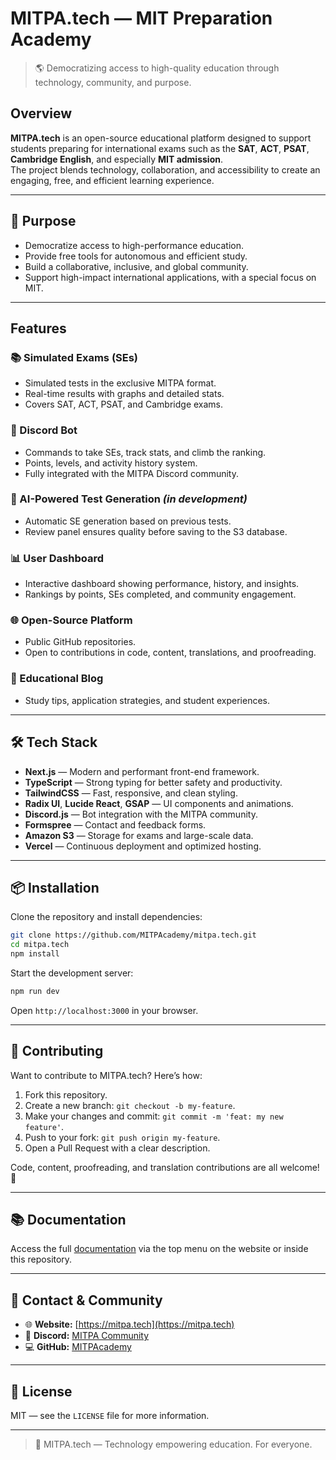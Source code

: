 # MITPA.tech — MIT Preparation Academy

> 🌎 Democratizing access to high-quality education through technology, community, and purpose.

## Overview

**MITPA.tech** is an open-source educational platform designed to support students preparing for international exams such as the **SAT**, **ACT**, **PSAT**, **Cambridge English**, and especially **MIT admission**.  
The project blends technology, collaboration, and accessibility to create an engaging, free, and efficient learning experience.

---

## 🌟 Purpose

- Democratize access to high-performance education.
- Provide free tools for autonomous and efficient study.
- Build a collaborative, inclusive, and global community.
- Support high-impact international applications, with a special focus on MIT.

---

## Features

### 📚 Simulated Exams (SEs)
- Simulated tests in the exclusive MITPA format.
- Real-time results with graphs and detailed stats.
- Covers SAT, ACT, PSAT, and Cambridge exams.

### 🤖 Discord Bot
- Commands to take SEs, track stats, and climb the ranking.
- Points, levels, and activity history system.
- Fully integrated with the MITPA Discord community.

### 🧠 AI-Powered Test Generation *(in development)*
- Automatic SE generation based on previous tests.
- Review panel ensures quality before saving to the S3 database.

### 📊 User Dashboard
- Interactive dashboard showing performance, history, and insights.
- Rankings by points, SEs completed, and community engagement.

### 🌐 Open-Source Platform
- Public GitHub repositories.
- Open to contributions in code, content, translations, and proofreading.

### 📝 Educational Blog
- Study tips, application strategies, and student experiences.

---

## 🛠️ Tech Stack

- **Next.js** — Modern and performant front-end framework.
- **TypeScript** — Strong typing for better safety and productivity.
- **TailwindCSS** — Fast, responsive, and clean styling.
- **Radix UI**, **Lucide React**, **GSAP** — UI components and animations.
- **Discord.js** — Bot integration with the MITPA community.
- **Formspree** — Contact and feedback forms.
- **Amazon S3** — Storage for exams and large-scale data.
- **Vercel** — Continuous deployment and optimized hosting.

---

## 📦 Installation

Clone the repository and install dependencies:

```bash
git clone https://github.com/MITPAcademy/mitpa.tech.git
cd mitpa.tech
npm install
```

Start the development server:

```bash
npm run dev
```

Open `http://localhost:3000` in your browser.

---

## 🤝 Contributing

Want to contribute to MITPA.tech? Here’s how:

1. Fork this repository.
2. Create a new branch: `git checkout -b my-feature`.
3. Make your changes and commit: `git commit -m 'feat: my new feature'`.
4. Push to your fork: `git push origin my-feature`.
5. Open a Pull Request with a clear description.

Code, content, proofreading, and translation contributions are all welcome! 💜

---

## 📚 Documentation

Access the full [documentation](https://dashboard.mitpa.tech/docs) via the top menu on the website or inside this repository.

---

## 📡 Contact & Community

- 🌐 **Website:** [https://mitpa.tech](https://mitpa.tech)
- 💬 **Discord:** [MITPA Community](https://mitpa.tech/discord)
- 💻 **GitHub:** [MITPAcademy](https://github.com/MITPAcademy)

---

## 📄 License

MIT — see the `LICENSE` file for more information.

---

> 🧠 MITPA.tech — Technology empowering education. For everyone.
